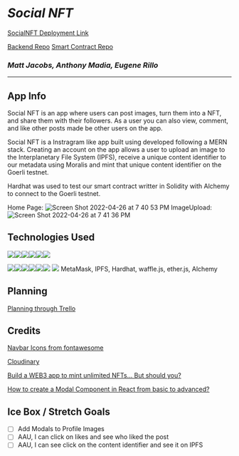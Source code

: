 # ***Social NFT*** 

[SocialNFT Deployment Link](https://social-nft.netlify.app/login)

[Backend Repo](https://github.com/mattjacobs93/social-nft-back-end)
[Smart Contract Repo](https://github.com/mattjacobs93/nft-social-hardhat)


### *Matt Jacobs, Anthony Madia, Eugene Rillo* <br>
<hr/>

## App Info
Social NFT is an app where users can post images, turn them into a NFT, and share them with their followers. As a user you can also view, comment, and like other posts made be other users on the app.  

Social NFT is a Instragram like app built using developed following a MERN stack. 
Creating an account on the app allows a user to upload an image to the Interplanetary File System (IPFS), receive a unique content identifier to our metadata using Moralis and mint that unique content identifier on the Goerli testnet.

Hardhat was used to test our smart contract writter in Solidity with Alchemy to connect to the Goerli testnet.

Home Page:
![Screen Shot 2022-04-26 at 7 40 53 PM](https://user-images.githubusercontent.com/78113974/165410112-52862939-3cb2-46c0-9066-a7d980bd4b94.png)
ImageUpload:
![Screen Shot 2022-04-26 at 7 41 36 PM](https://user-images.githubusercontent.com/78113974/165410181-a6276210-3944-4fe8-afeb-6604ea976c54.png)


## Technologies Used

<img src="https://img.shields.io/badge/JavaScript-323330?style=for-the-badge&logo=javascript&logoColor=F7DF1E"/><img src="https://img.shields.io/badge/CSS3-1572B6?style=for-the-badge&logo=css3&logoColor=white"/><img src="https://img.shields.io/badge/HTML5-E34F26?style=for-the-badge&logo=html5&logoColor=white"/><img src="https://img.shields.io/badge/GIT-E44C30?style=for-the-badge&logo=git&logoColor=white"/><img src='https://img.shields.io/badge/JWT-000000?style=for-the-badge&logo=JSON%20web%20tokens&logoColor=white'/><img src ='https://img.shields.io/badge/json-5E5C5C?style=for-the-badge&logo=json&logoColor=white'/>

<img src="https://img.shields.io/badge/MongoDB-4EA94B?style=for-the-badge&logo=mongodb&logoColor=white"/><img src="https://img.shields.io/badge/-Mongoose-inactive?logo=MongoDB&logoColor=white&style=flat-square"/><img src="https://img.shields.io/badge/Express.js-404D59?style=flat-square)"/><img src='https://img.shields.io/badge/React-20232A?style=for-the-badge&logo=react&logoColor=61DAFB'/><img src="https://img.shields.io/badge/Node.js-339933?style=for-the-badge&logo=nodedotjs&logoColor=white"/><img src="https://img.shields.io/badge/Heroku-430098?style=for-the-badge&logo=heroku&logoColor=white"/>
<img src='https://img.shields.io/badge/Ethereum-3C3C3D?style=for-the-badge&logo=Ethereum&logoColor=white'>
MetaMask, IPFS, Hardhat, waffle.js, ether.js, Alchemy



## Planning 
[Planning through Trello](https://trello.com/b/L1sQkJEi/social-nft)

## Credits

[Navbar Icons from fontawesome](https://fontawesome.com/)

[Cloudinary](https://cloudinary.com/)

[Build a WEB3 app to mint unlimited NFTs… But should you?](https://www.youtube.com/watch?v=meTpMP0J5E8)<br>

[How to create a Modal Component in React from basic to advanced?](https://medium.com/tinyso/how-to-create-a-modal-component-in-react-from-basic-to-advanced-a3357a2a716a)

## Ice Box / Stretch Goals

- [ ] Add Modals to Profile Images
- [ ] AAU, I can click on likes and see who liked the post
- [ ] AAU, I can see click on the content identifier and see it on IPFS

